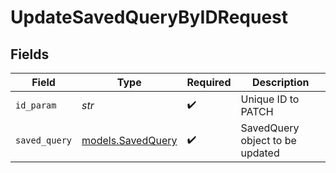 # UpdateSavedQueryByIDRequest


## Fields

| Field                                        | Type                                         | Required                                     | Description                                  |
| -------------------------------------------- | -------------------------------------------- | -------------------------------------------- | -------------------------------------------- |
| `id_param`                                   | *str*                                        | :heavy_check_mark:                           | Unique ID to PATCH                           |
| `saved_query`                                | [models.SavedQuery](../models/savedquery.md) | :heavy_check_mark:                           | SavedQuery object to be updated              |